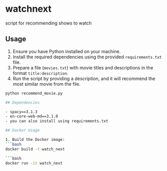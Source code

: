 # watchnext
script for recommending shows to watch 

## Usage

1. Ensure you have Python installed on your machine.
2. Install the required dependencies using the provided `requirements.txt` file.
3. Prepare a file (`movies.txt`) with movie titles and descriptions in the format `title:description`.
4. Run the script by providing a description, and it will recommend the most similar movie from the file.



```bash
python recommend_movie.py

## Dependencies

- spacy==3.1.3
- en-core-web-md==3.1.0
- you can also install using requirements.txt

## Docker Usage

1. Build the Docker image:
```bash
docker build -t watch_next

```bash
docker run -it watch_next



